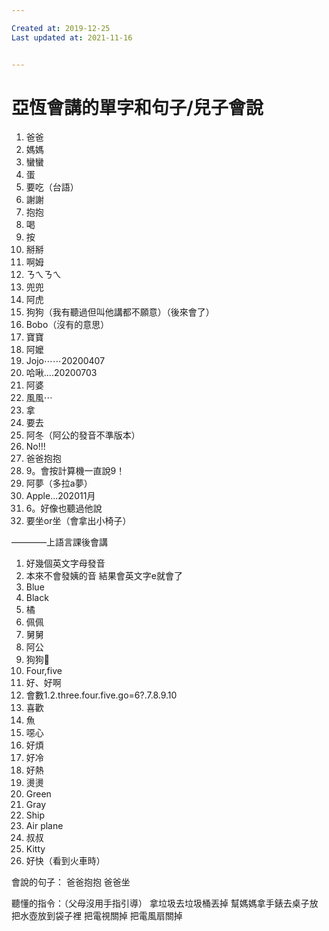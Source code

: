 ```yaml
---

Created at: 2019-12-25
Last updated at: 2021-11-16


---
```


# 亞恆會講的單字和句子/兒子會說


1. 爸爸
2. 媽媽
3. 蠻蠻
4. 蛋
5. 要吃（台語）
6. 謝謝
7. 抱抱
8. 喝
9. 按
10. 掰掰
11. 啊姆
12. ㄋㄟㄋㄟ
13. 兜兜
14. 阿虎
15. 狗狗（我有聽過但叫他講都不願意）（後來會了）
16. Bobo（沒有的意思）
17. 寶寶
18. 阿嬤
19. Jojo⋯⋯20200407
20. 哈啾....20200703
21. 阿婆
22. 風風⋯
23. 拿
24. 要去
25. 阿冬（阿公的發音不準版本）
26. No!!!
27. 爸爸抱抱
28. 9。會按計算機一直說9！
29. 阿夢（多拉a夢）
30. Apple...202011月
31. 6。好像也聽過他說
32. 要坐or坐（會拿出小椅子）

————上語言課後會講

1. 好幾個英文字母發音
2. 本來不會發姨的音 結果會英文字e就會了
3. Blue
4. Black
5. 橘
6. 佩佩
7. 舅舅
8. 阿公
9. 狗狗🐶
10. Four,five
11. 好、好啊
12. 會數1.2.three.four.five.go=6?.7.8.9.10
13. 喜歡
14. 魚
15. 噁心
16. 好煩
17. 好冷
18. 好熱
19. 燙燙
20. Green
21. Gray
22. Ship
23. Air plane
24. 叔叔
25. Kitty
26. 好快（看到火車時）

會說的句子：
爸爸抱抱
爸爸坐

聽懂的指令：（父母沒用手指引導）
拿垃圾去垃圾桶丟掉
幫媽媽拿手錶去桌子放
把水壺放到袋子裡
把電視關掉
把電風扇關掉

